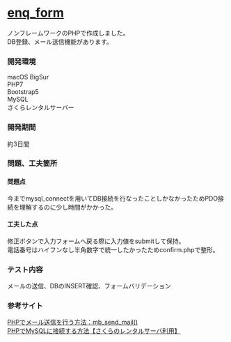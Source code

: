 # [enq_form](https://enqform.sakuraweb.com)
ノンフレームワークのPHPで作成しました。  
DB登録、メール送信機能があります。

### 開発環境  
macOS BigSur   
PHP7    
Bootstrap5  
MySQL  
さくらレンタルサーバー  
  
### 開発期間   
約3日間  
  
### 問題、工夫箇所
#### 問題点  
今までmysql_connectを用いてDB接続を行なったことしかなかったためPDO接続を理解するのに少し時間がかかった。  

#### 工夫した点  
修正ボタンで入力フォームへ戻る際に入力値をsubmitして保持。  
電話番号はハイフンなし半角数字で統一したかったためconfirm.phpで整形。    

### テスト内容  
メールの送信、DBのINSERT確認、フォームバリデーション

### 参考サイト  
[PHPでメール送信を行う方法：mb_send_mail()](https://uxmilk.jp/15057)  
[PHPでMySQLに接続する方法【さくらのレンタルサーバ利用】](https://note.com/koushikagawa/n/n43a478b8193f)  
